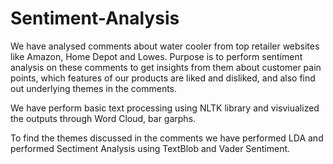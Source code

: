 # Sentiment-Analysis
We have analysed comments about water cooler from top retailer websites like Amazon, Home Depot and Lowes. Purpose is to perform sentiment analysis on these comments to get insights from them about customer pain points, which features of our products are liked and disliked, and also find out underlying themes in the comments.

We have perform basic text processing using NLTK library and visviualized the outputs through Word Cloud, bar garphs.

To find the themes discussed in the comments we have performed LDA and performed Sectiment Analysis using TextBlob and Vader Sentiment.
